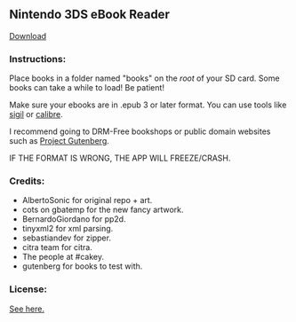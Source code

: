## Nintendo 3DS eBook Reader
[Download](https://github.com/reworks/3DS_eBook_Reader/releases/latest "Download the latest release here.")

### Instructions:
Place books in a folder named "books" on the *root* of your SD card. Some books can take a while to load! Be patient!

Make sure your ebooks are in .epub 3 or later format. You can use tools like [sigil](https://sigil-ebook.com/) or [calibre](https://calibre-ebook.com/).

I recommend going to DRM-Free bookshops or public domain websites such as [Project Gutenberg](https://www.gutenberg.org/).

IF THE FORMAT IS WRONG, THE APP WILL FREEZE/CRASH.

### Credits:
- AlbertoSonic for original repo + art.
- cots on gbatemp for the new fancy artwork.
- BernardoGiordano for pp2d.
- tinyxml2 for xml parsing.
- sebastiandev for zipper.
- citra team for citra.
- The people at #cakey.
- gutenberg for books to test with.

### License:
[See here.](https://github.com/reworks/3DS_eBook_Reader/blob/master/LICENSE.txt)